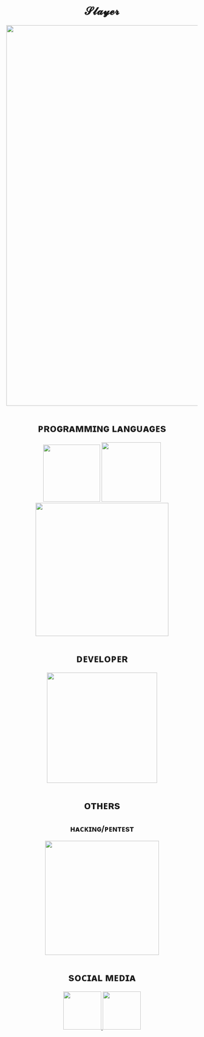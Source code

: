 <span align="center"> 

</span>


<div align="center">
<h1>𝓢𝓵𝓪𝔂𝓮𝓻</h1>
</div>

<span align="center"> 

</span>


<div align="center">
<img src="https://cdn.discordapp.com/attachments/1102636240911749241/1102640832626049024/static_1.png" width="1000px" />
</div>


<span align="center"> 

</span>


<div align="center">
 <h1>ᴘʀᴏɢʀᴀᴍᴍɪɴɢ ʟᴀɴɢᴜᴀɢᴇs</h1>
<img src="https://cdn.discordapp.com/attachments/1102636240911749241/1102637677473443840/Python-logo-notext.svg.png" width="150px" />
<img src="https://cdn.discordapp.com/attachments/1102636240911749241/1102638891678314616/Unofficial_JavaScript_logo_2.svg.png" width="156px" />
<img src="https://cdn.discordapp.com/attachments/1102636240911749241/1102638548315816047/Gnu-bash-logo.svg.png" width="350px" />
</div>

<span align="center"> 

</span>


<span align="center"> 

</span>


<div align="center">
<h1>ᴅᴇᴠᴇʟᴏᴘᴇʀ</h1>
  <img src="https://cdn.discordapp.com/attachments/1102636240911749241/1102639706031796314/CSS3_and_HTML5_logos_and_wordmarks.svg.png" width="290px" />
</div>
<span align="center"> 
</span>

<span align="center"> 

</span>


<div align="center">
<h1>ᴏᴛʜᴇʀs</h1>
  <h2>ʜᴀᴄᴋɪɴɢ/ᴘᴇɴᴛᴇsᴛ</h2>
  <img src="https://cdn.discordapp.com/attachments/1102636240911749241/1102641187480940674/Anonymous_emblem.svg.png" width="300px" />
</div>
<span align="center"> 
</span>

<span align="center"> 

</span>


<div align="center">
<h1>sᴏᴄɪᴀʟ ᴍᴇᴅɪᴀ</h1>
<a href="https://www.instagram.com/slayerkkk_/" target="_blank">
  <img src="https://cdn.discordapp.com/attachments/1000154460808556675/1089642850469294090/IMG_1953.png" width="100px">
</a>
<a href="https://discord.com/channels/@me/1000154460808556675" target="_blank">
  <img src="https://cdn.discordapp.com/attachments/1000154460808556675/1096626780191850496/discord-logo-1-1.png" width="100px">
</a>
</div>
